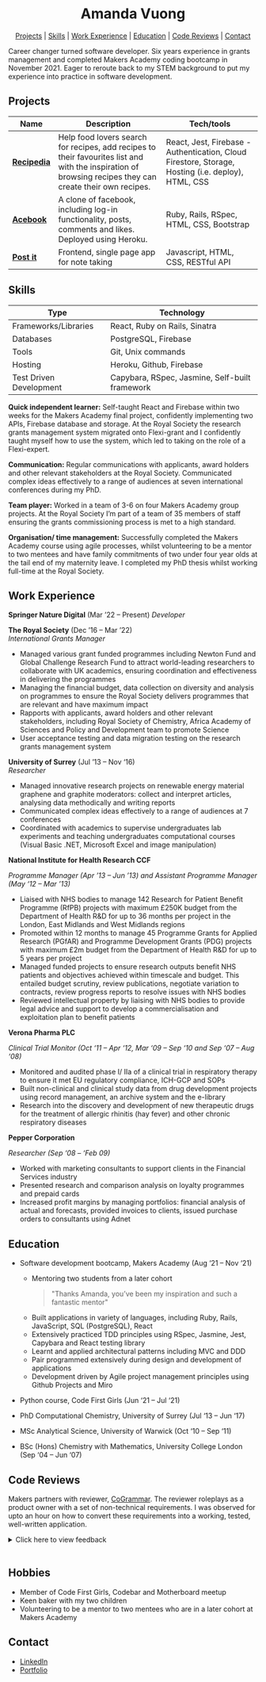 <div align='center'>
<h1> Amanda Vuong </h1>

[Projects](https://github.com/mandyvuong/CV#Projects) | [Skills](https://github.com/mandyvuong/CV#Skills) | [Work Experience](https://github.com/mandyvuong/CV#Work-Experience) | [Education](https://github.com/mandyvuong/CV#Education) | [Code Reviews](https://github.com/mandyvuong/CV#Code-Reviews) | [Contact](https://github.com/mandyvuong/CV#Contact)

</div>

Career changer turned software developer. Six years experience in grants management and completed Makers Academy coding bootcamp in November 2021. Eager to reroute back to my STEM background to put my experience into practice in software development.

## Projects

| Name                                                                  | Description                                                                                                                                               | Tech/tools                                                                                         |
| --------------------------------------------------------------------- | --------------------------------------------------------------------------------------------------------------------------------------------------------- | -------------------------------------------------------------------------------------------------- |
| **[Recipedia](https://github.com/mandyvuong/Recipedia)**              | Help food lovers search for recipes, add recipes to their favourites list and with the inspiration of browsing recipes they can create their own recipes. | React, Jest, Firebase - Authentication, Cloud Firestore, Storage, Hosting (i.e. deploy), HTML, CSS |
| **[Acebook](https://github.com/mandyvuong/acebook-all-css-no-style)** | A clone of facebook, including log-in functionality, posts, comments and likes. Deployed using Heroku.                                                    | Ruby, Rails, RSpec, HTML, CSS, Bootstrap                                                                      |
| **[Post it](https://github.com/mandyvuong/notes_app)**                | Frontend, single page app for note taking                                                                                                                 | Javascript, HTML, CSS, RESTful API                                                                 |

## Skills

| Type                    | Technology                                     |
| ----------------------- | ---------------------------------------------- |
| Frameworks/Libraries    | React, Ruby on Rails, Sinatra                  |
| Databases               | PostgreSQL, Firebase                           |
| Tools                   | Git, Unix commands                             |
| Hosting                 | Heroku, Github, Firebase                       |
| Test Driven Development | Capybara, RSpec, Jasmine, Self-built framework |

**Quick independent learner:** Self-taught React and Firebase within two weeks for the Makers Academy final project, confidently implementing two APIs, Firebase database and storage. At the Royal Society the research grants management system migrated onto Flexi-grant and I confidently taught myself how to use the system, which led to taking on the role of a Flexi-expert.

**Communication:** Regular communications with applicants, award holders and other relevant stakeholders at the Royal Society. Communicated complex ideas effectively to a range of audiences at seven international conferences during my PhD.

**Team player:** Worked in a team of 3-6 on four Makers Academy group projects. At the Royal Society I’m part of a team of 35 members of staff ensuring the grants commissioning process is met to a high standard.

**Organisation/ time management:** Successfully completed the Makers Academy course using agile processes, whilst volunteering to be a mentor to two mentees and have family commitments of two under four year olds at the tail end of my maternity leave. I completed my PhD thesis whilst working full-time at the Royal Society.

## Work Experience
**Springer Nature Digital** (Mar ’22 – Present)
_Developer_

**The Royal Society** (Dec ’16 – Mar ’22)  
_International Grants Manager_

- Managed various grant funded programmes including Newton Fund and Global Challenge Research Fund to attract world-leading researchers to collaborate with UK academics, ensuring coordination and effectiveness in delivering the programmes
- Managing the financial budget, data collection on diversity and analysis on programmes to ensure the Royal Society delivers programmes that are relevant and have maximum impact
- Rapports with applicants, award holders and other relevant stakeholders, including Royal Society of Chemistry, Africa Academy of Sciences and Policy and Development team to promote Science
- User acceptance testing and data migration testing on the research grants management system

**University of Surrey** (Jul ’13 – Nov ‘16)  
_Researcher_

- Managed innovative research projects on renewable energy material graphene and graphite moderators: collect and interpret articles, analysing data methodically and writing reports
- Communicated complex ideas effectively to a range of audiences at 7 conferences
- Coordinated with academics to supervise undergraduates lab experiments and teaching undergraduates computational courses (Visual Basic .NET, Microsoft Excel and image manipulation)

**National Institute for Health Research CCF**

_Programme Manager (Apr ’13 – Jun ’13) and Assistant Programme Manager (May ‘12 – Mar ’13)_

- Liaised with NHS bodies to manage 142 Research for Patient Benefit Programme (RfPB) projects with maximum £250K budget from the Department of Health R&D for up to 36 months per project in the London, East Midlands and West Midlands regions
- Promoted within 12 months to manage 45 Programme Grants for Applied Research (PGfAR) and Programme Development Grants (PDG) projects with maximum £2m budget from the Department of Health R&D for up to 5 years per project
- Managed funded projects to ensure research outputs benefit NHS patients and objectives achieved within timescale and budget. This entailed budget scrutiny, review publications, negotiate variation to contracts, review progress reports to resolve issues with NHS bodies
- Reviewed intellectual property by liaising with NHS bodies to provide legal advice and support to develop a commercialisation and exploitation plan to benefit patients

**Verona Pharma PLC**

_Clinical Trial Monitor (Oct ‘11 – Apr ‘12, Mar ‘09 – Sep ‘10 and Sep ‘07 – Aug ‘08)_

- Monitored and audited phase I/ IIa of a clinical trial in respiratory therapy to ensure it met EU regulatory compliance, ICH-GCP and SOPs
- Built non-clinical and clinical study data from drug development projects using record management, an archive system and the e-library
- Research into the discovery and development of new therapeutic drugs for the treatment of allergic rhinitis (hay fever) and other chronic respiratory diseases

**Pepper Corporation**

_Researcher (Sep ‘08 – ‘Feb 09)_

- Worked with marketing consultants to support clients in the Financial Services industry
- Presented research and comparison analysis on loyalty programmes and prepaid cards
- Increased profit margins by managing portfolios: financial analysis of actual and forecasts, provided invoices to clients, issued purchase orders to consultants using Adnet

## Education

- Software development bootcamp, Makers Academy (Aug ‘21 – Nov ‘21)

  - Mentoring two students from a later cohort
    > "Thanks Amanda, you’ve been my inspiration and such a fantastic mentor"
  - Built applications in variety of languages, including Ruby, Rails, JavaScript, SQL (PostgreSQL), React
  - Extensively practiced TDD principles using RSpec, Jasmine, Jest, Capybara and React testing library
  - Learnt and applied architectural patterns including MVC and DDD
  - Pair programmed extensively during design and development of applications
  - Development driven by Agile project management principles using Github Projects and Miro

- Python course, Code First Girls (Jun ‘21 – Jul ‘21)
- PhD Computational Chemistry, University of Surrey (Jul ‘13 – Jun ‘17)
- MSc Analytical Science, University of Warwick (Oct ‘10 – Sep ‘11)
- BSc (Hons) Chemistry with Mathematics, University College London (Sep ‘04 – Jun ‘07)

## Code Reviews

Makers partners with reviewer, [CoGrammar](https://www.cogrammar.com/). The reviewer roleplays as a product owner with a set of non-technical requirements. I was observed for upto an hour on how to convert these requirements into a working, tested, well-written application.

<details>
  <summary>Click here to view feedback</summary>
 
  </br>
  
**Can model**
> "The algorithm made logical sense and you were able to meet the requirements for this program quite well."

**Can TDD**

> "You have once again based your tests on behaviours in order to keep your code properly decoupled from the tests and this also meant that the tests were client-oriented with the acceptance criteria properly encoded in the algorithm."

**Can write code that is easy to change**

> "You had your test suite properly decoupled from your implementation by making sure the tests were based solely on acceptance criteria, and not reliant on the current implementation. This makes changes to the code much easier as they will not break your test suite."

> "You have used sensible method and variable names that were derived from the client’s domain. This helped to make your code easy to understand which helps to make it easier to change as a result."

**Can debug**

> "You have quite a good debugging process and are reading the error messages clearly in order to get insight into how the code is behaving."

**Justify the way I work**

> "You have a very clear way of communicating what you are doing and why you are doing it. When debugging, you kept me updated as to what you believed the problem was and what the solution would be before making changes."

> "This type of communication will definitely show an interviewer that you make well-considered decisions while developing code."

</details>
<br/>

## Hobbies

- Member of Code First Girls, Codebar and Motherboard meetup
- Keen baker with my two children
- Volunteering to be a mentor to two mentees who are in a later cohort at Makers Academy

## Contact

- [LinkedIn](https://linkedin.com/in/amanda-vuong)
- [Portfolio](https://mandyvuong.github.io/portfolio/)
